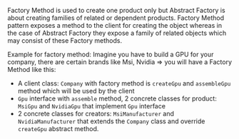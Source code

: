 Factory Method is used to create one product only but Abstract Factory is about creating families of related or dependent products.
Factory Method pattern exposes a method to the client for creating the object whereas in the case of Abstract Factory they expose a family of related objects which may consist of these Factory methods.


Example for factory method: Imagine you have to build a GPU for your company, there are certain brands like Msi, Nvidia => you will have a Factory Method like this:
- A client class: `Company` with factory method is `createGpu` and `assembleGpu` method which will be used by the client
- `Gpu` interface with `assemble` method, 2 concrete classes for product: `MsiGpu` and `NvidiaGpu` that implement `Gpu` interface
- 2 concrete classes for creators: `MsiManufacturer` and `NvidiaManufacturer` that extends the `Company` class and override `createGpu` abstract method.